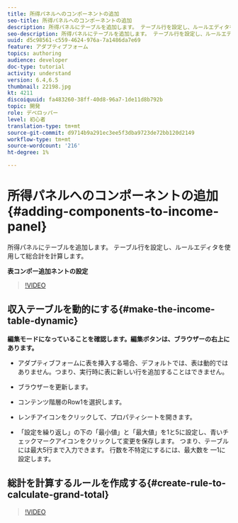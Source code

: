 ```yaml
---
title: 所得パネルへのコンポーネントの追加
seo-title: 所得パネルへのコンポーネントの追加
description: 所得パネルにテーブルを追加します。 テーブル行を設定し、ルールエディタを使用して総合計を計算します。
seo-description: 所得パネルにテーブルを追加します。 テーブル行を設定し、ルールエディタを使用して総合計を計算します。
uuid: d5c98561-c559-4624-976a-7a1486da7e69
feature: アダプティブフォーム
topics: authoring
audience: developer
doc-type: tutorial
activity: understand
version: 6.4,6.5
thumbnail: 22198.jpg
kt: 4211
discoiquuid: fa483260-38ff-40d8-96a7-1de11d8b792b
topic: 開発
role: デベロッパー
level: 初心者
translation-type: tm+mt
source-git-commit: d9714b9a291ec3ee5f3dba9723de72bb120d2149
workflow-type: tm+mt
source-wordcount: '216'
ht-degree: 1%

---
```



# 所得パネルへのコンポーネントの追加{#adding-components-to-income-panel}

所得パネルにテーブルを追加します。 テーブル行を設定し、ルールエディタを使用して総合計を計算します。

**表コンポー追加ネントの設定**

>[!VIDEO](https://video.tv.adobe.com/v/22198?quality=9&learn=on)



## 収入テーブルを動的にする{#make-the-income-table-dynamic}

**編集モードになっていることを確認します。編集ボタンは、ブラウザーの右上にあります。**

* アダプティブフォームに表を挿入する場合、デフォルトでは、表は動的ではありません。つまり、実行時に表に新しい行を追加することはできません。

* ブラウザーを更新します。

* コンテンツ階層のRow1を選択します。

* レンチアイコンをクリックして、プロパティシートを開きます。

* 「設定を繰り返し」の下の「最小値」と「最大値」を1と5に設定し、青いチェックマークアイコンをクリックして変更を保存します。 つまり、テーブルには最大5行まで入力できます。 行数を不特定にするには、最大数を —1に設定します。

## 総計を計算するルールを作成する{#create-rule-to-calculate-grand-total}


>[!VIDEO](https://video.tv.adobe.com/v/22197?quality=9&learn=on)



